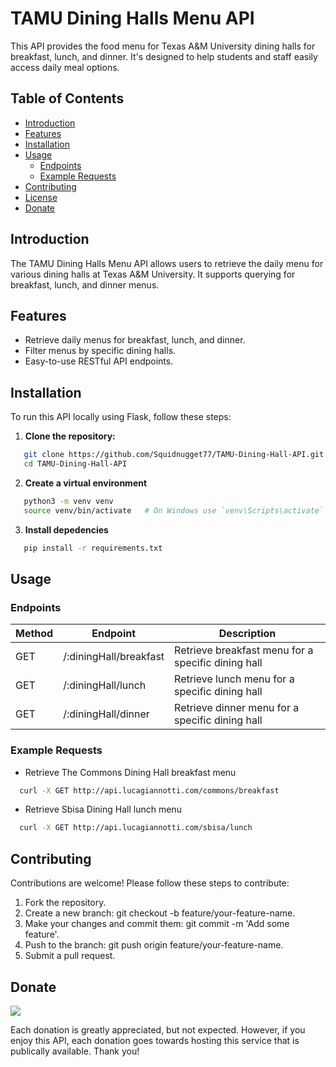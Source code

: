 # TAMU Dining Halls Menu API

This API provides the food menu for Texas A&M University dining halls for breakfast, lunch, and dinner. It's designed to help students and staff easily access daily meal options.

## Table of Contents
- [Introduction](#introduction)
- [Features](#features)
- [Installation](#installation)
- [Usage](#usage)
  - [Endpoints](#endpoints)
  - [Example Requests](#example-requests)
- [Contributing](#contributing)
- [License](#license)
- [Donate](#donate)

## Introduction
The TAMU Dining Halls Menu API allows users to retrieve the daily menu for various dining halls at Texas A&M University. It supports querying for breakfast, lunch, and dinner menus.

## Features
- Retrieve daily menus for breakfast, lunch, and dinner.
- Filter menus by specific dining halls.
- Easy-to-use RESTful API endpoints.

## Installation
To run this API locally using Flask, follow these steps:

1. **Clone the repository:**
```bash
   git clone https://github.com/Squidnugget77/TAMU-Dining-Hall-API.git
   cd TAMU-Dining-Hall-API
```
2. **Create a virtual environment**
```bash
   python3 -m venv venv
   source venv/bin/activate   # On Windows use `venv\Scripts\activate`
```
3. **Install depedencies**
```bash
   pip install -r requirements.txt
```

## Usage
### Endpoints
| Method | Endpoint                                 | Description                                      |
|--------|------------------------------------------|--------------------------------------------------|
| GET    | /:diningHall/breakfast         | Retrieve breakfast menu for a specific dining hall  |
| GET    | /:diningHall/lunch             | Retrieve lunch menu for a specific dining hall | 
| GET    | /:diningHall/dinner            | Retrieve dinner menu for a specific dining hall   | 

### Example Requests
- Retrieve The Commons Dining Hall breakfast menu
```bash
  curl -X GET http://api.lucagiannotti.com/commons/breakfast
```

- Retrieve Sbisa Dining Hall lunch menu
```bash
  curl -X GET http://api.lucagiannotti.com/sbisa/lunch
```

## Contributing
Contributions are welcome! Please follow these steps to contribute:
1. Fork the repository.
2. Create a new branch: git checkout -b feature/your-feature-name.
3. Make your changes and commit them: git commit -m 'Add some feature'.
4. Push to the branch: git push origin feature/your-feature-name.
5. Submit a pull request.

## Donate
<a href="https://www.buymeacoffee.com/lucagiannotti"><img src="https://img.buymeacoffee.com/button-api/?text=Buy me a coffee&emoji=&slug=xeroKun&button_colour=ed966d&font_colour=FFFFFF&font_family=Lato&outline_colour=000000&coffee_colour=ffffff" /></a>

Each donation is greatly appreciated, but not expected. However, if you enjoy this API, each donation goes towards hosting this service that is publically available. Thank you!
